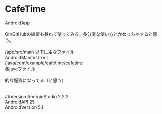# CafeTime
AndroidApp<br>
<br>
Git/GitHubの練習も兼ねて使ってみる。多分変な使い方とかめっちゃすると思う。<br>
<br>
/app/src/main 以下に主なファイル<br>
  AndroidManifest.xml<br>
  /java/com/example/cafetime/cafetime<br>
    各javaファイル<br>
<br>
的な配置になってる（と思う）<br>
<br>
<br>
##Version
AndroidStudio 2.2.2<br>
AndroidAPI 25<br>
AndroidVersion 5.1